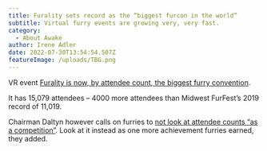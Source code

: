 ```yaml
---
title: Furality sets record as the “biggest furcon in the world”
subtitle: Virtual furry events are growing very, very fast.
category:
  - About Awake
author: Irene Adler
date: 2022-07-30T13:54:54.507Z
featureImage: /uploads/TBG.png
---
```

VR event [Furality is now, by attendee count, the biggest furry convention](https://twitter.com/ScarTheFurry/status/1539325982116663297).

It has 15,079 attendees – 4000 more attendees than Midwest FurFest’s 2019 record of 11,019.

Chairman Daltyn however calls on furries to [not look at attendee counts “as a competition”](https://twitter.com/DaltynWolf/status/1540490749317447680?s=20&t=l6pfCZbGEAjHh6KWLKUhXg). Look at it instead as one more achievement furries earned, they added.